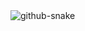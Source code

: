 <picture>
  <source media="(prefers-color-scheme: dark)" srcset="https://github.com/sherifattia/snk/blob/manual-run-output/only-svg/github-contribution-grid-snake-dark.svg" />
  <source media="(prefers-color-scheme: light)" srcset="https://github.com/sherifattia/snk/blob/manual-run-output/only-svg/github-contribution-grid-snake.svg" />
  <img alt="github-snake" src="github-snake.svg" />
</picture>
